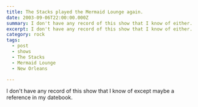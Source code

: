 ```yaml
---
title: The Stacks played the Mermaid Lounge again.
date: 2003-09-06T22:00:00.000Z
summary: I don't have any record of this show that I know of either.
excerpt: I don't have any record of this show that I know of either.
category: rock
tags:
  - post 
  - shows
  - The Stacks
  - Mermaid Lounge
  - New Orleans

---
```


I don't have any record of this show that I know of except maybe a reference in my datebook.